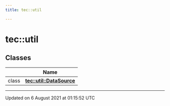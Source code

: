 ```yaml
---
title: tec::util

---
```


# tec::util



## Classes

|                | Name           |
| -------------- | -------------- |
| class | **[tec::util::DataSource](/engine/Classes/classtec_1_1util_1_1_data_source/)**  |






-------------------------------

Updated on  6 August 2021 at 01:15:52 UTC